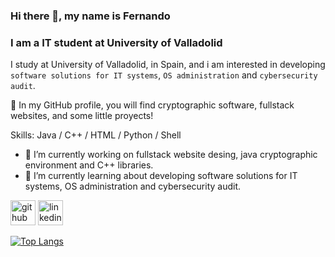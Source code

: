 ### Hi there 👋, my name is Fernando
### I am a  IT student at University of Valladolid

I study at University of Valladolid, in Spain, and i am interested in developing `software solutions for IT systems`, `OS administration` and `cybersecurity audit`.

:mag_right: In my GitHub profile, you will find cryptographic software, fullstack websites, and some little proyects!

Skills: Java / C++ / HTML / Python / Shell

- 🔭 I’m currently working on fullstack website desing, java cryptographic environment and C++ libraries. 
- 🌱 I’m currently learning about developing software solutions for IT systems, OS administration and cybersecurity audit. 


[<img src='https://cdn.jsdelivr.net/npm/simple-icons@3.0.1/icons/github.svg' alt='github' height='40'>](https://github.com/eskechivoi)  [<img src='https://cdn.jsdelivr.net/npm/simple-icons@3.0.1/icons/linkedin.svg' alt='linkedin' height='40'>](https://www.linkedin.com/in/fernando-rodríguez-725497162/)  

[![Top Langs](https://github-readme-stats.vercel.app/api/top-langs/?username=eskechivoi&layout=compact)](https://github.com/eskechivoi)
